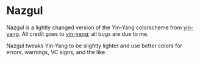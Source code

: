 Nazgul
========

Nazgul is a lightly changed version of the Yin-Yang colorscheme from [yin-yang][]. All credit goes to
[yin-yang][]; all bugs are due to me.

Nazgul tweaks Yin-Yang to be slightly lighter and use better colors for errors, warnings, VC signs, and
the like.

[yin-yang]: https://github.com/pgdouyon/vim-yin-yang
